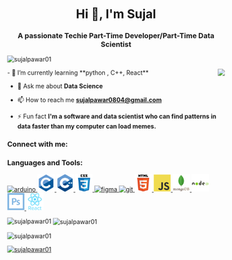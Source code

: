<h1 align="center">Hi 👋, I'm Sujal</h1>
<h3 align="center">A passionate Techie Part-Time Developer/Part-Time Data Scientist</h3>

<p align="left"> <img src="https://komarev.com/ghpvc/?username=sujalpawar01&label=Profile%20views&color=0e75b6&style=flat" alt="sujalpawar01" /> </p>
<img src = "https://media3.giphy.com/media/l0He4nkyI5cMhXzvW/200.gif?cid=6c09b952923600568a2e852293d0ac26e953bb0ca4e54d1a&ep=v1_internal_gifs_gifId&rid=200.gif&ct=g" align="right">
- 🌱 I’m currently learning **python , C++, React**

- 💬 Ask me about **Data Science**

- 📫 How to reach me **sujalpawar0804@gmail.com**

- ⚡ Fun fact **I'm a software and data scientist who can find patterns in data faster than my computer can load memes.**

<h3 align="left">Connect with me:</h3>
<p align="left">
</p>

<h3 align="left">Languages and Tools:</h3>
<p align="left"> <a href="https://www.arduino.cc/" target="_blank" rel="noreferrer"> <img src="https://cdn.worldvectorlogo.com/logos/arduino-1.svg" alt="arduino" width="40" height="40"/> </a> <a href="https://www.cprogramming.com/" target="_blank" rel="noreferrer"> <img src="https://raw.githubusercontent.com/devicons/devicon/master/icons/c/c-original.svg" alt="c" width="40" height="40"/> </a> <a href="https://www.w3schools.com/cpp/" target="_blank" rel="noreferrer"> <img src="https://raw.githubusercontent.com/devicons/devicon/master/icons/cplusplus/cplusplus-original.svg" alt="cplusplus" width="40" height="40"/> </a> <a href="https://www.w3schools.com/css/" target="_blank" rel="noreferrer"> <img src="https://raw.githubusercontent.com/devicons/devicon/master/icons/css3/css3-original-wordmark.svg" alt="css3" width="40" height="40"/> </a> <a href="https://www.figma.com/" target="_blank" rel="noreferrer"> <img src="https://www.vectorlogo.zone/logos/figma/figma-icon.svg" alt="figma" width="40" height="40"/> </a> <a href="https://git-scm.com/" target="_blank" rel="noreferrer"> <img src="https://www.vectorlogo.zone/logos/git-scm/git-scm-icon.svg" alt="git" width="40" height="40"/> </a> <a href="https://www.w3.org/html/" target="_blank" rel="noreferrer"> <img src="https://raw.githubusercontent.com/devicons/devicon/master/icons/html5/html5-original-wordmark.svg" alt="html5" width="40" height="40"/> </a> <a href="https://developer.mozilla.org/en-US/docs/Web/JavaScript" target="_blank" rel="noreferrer"> <img src="https://raw.githubusercontent.com/devicons/devicon/master/icons/javascript/javascript-original.svg" alt="javascript" width="40" height="40"/> </a> <a href="https://www.mongodb.com/" target="_blank" rel="noreferrer"> <img src="https://raw.githubusercontent.com/devicons/devicon/master/icons/mongodb/mongodb-original-wordmark.svg" alt="mongodb" width="40" height="40"/> </a> <a href="https://nodejs.org" target="_blank" rel="noreferrer"> <img src="https://raw.githubusercontent.com/devicons/devicon/master/icons/nodejs/nodejs-original-wordmark.svg" alt="nodejs" width="40" height="40"/> </a> <a href="https://www.photoshop.com/en" target="_blank" rel="noreferrer"> <img src="https://raw.githubusercontent.com/devicons/devicon/master/icons/photoshop/photoshop-line.svg" alt="photoshop" width="40" height="40"/> </a> <a href="https://reactjs.org/" target="_blank" rel="noreferrer"> <img src="https://raw.githubusercontent.com/devicons/devicon/master/icons/react/react-original-wordmark.svg" alt="react" width="40" height="40"/> </a> </p>

<p><img align="left" src="https://github-readme-stats.vercel.app/api/top-langs?username=sujalpawar01&show_icons=true&locale=en&layout=compact" alt="sujalpawar01" /></p>

<p>&nbsp;<img align="center" src="https://github-readme-stats.vercel.app/api?username=sujalpawar01&show_icons=true&locale=en" alt="sujalpawar01" /></p>

<p><img align="center" src="https://github-readme-streak-stats.herokuapp.com/?user=sujalpawar01&" alt="sujalpawar01" /></p>


<p align="left"> <a href="https://github.com/ryo-ma/github-profile-trophy"><img src="https://github-profile-trophy.vercel.app/?username=sujalpawar01" alt="sujalpawar01" /></a> </p>
